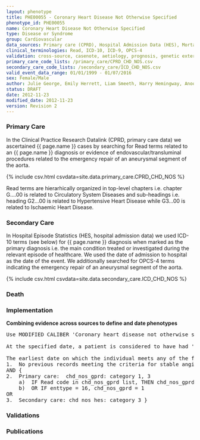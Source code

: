 ```yaml
---
layout: phenotype
title: PHE00055 - Coronary Heart Disease Not Otherwise Specified
phenotype_id: PHE00055
name: Coronary Heart Disease Not Otherwise Specified
type: Disease or Syndrome
group: Cardiovascular
data_sources: Primary care (CPRD), Hospital Admission Data (HES), Mortality Data (ONS)
clinical_terminologies: Read, ICD-10, ICD-9, OPCS-4
validation: cross-source, casenote, aetiology, prognosis, genetic external
primary_care_code_lists: /primary_care/CPRD_CHD_NOS.csv
secondary_care_code_lists: /secondary_care/ICD_CHD_NOS.csv
valid_event_data_range: 01/01/1999 - 01/07/2016
sex: Female/Male
author: Julie George, Emily Herrett, Liam Smeeth, Harry Hemingway, Anoop Shah, Spiros Denaxas
status: DRAFT
date: 2012-11-23
modified_date: 2012-11-23
version: Revision 2
---
```


### Primary Care

In the Clinical Practice Research Datalink (CPRD, primary care data) we ascertained {{ page.name }} cases by searching for Read terms related to an {{ page.name }} diagnosis or evidence of endovascular/transluminal procedures related to the emergency repair of an aneurysmal segment of the aorta.

{% include csv.html csvdata=site.data.primary_care.CPRD_CHD_NOS %}

Read terms are hierarhically organized in top-level chapters i.e. chapter G....00 is related to Circulatory System Diseases and sub-headings i.e. heading G2...00 is related to Hypertensive Heart Disease while G3...00 is related to Ischaemic Heart Disease.

### Secondary Care

In Hospital Episode Statistics (HES, hospital admission data) we used ICD-10 terms (see below) for {{ page.name }} diagnosis when marked as the primary diagnosis i.e. the main condition treated or investigated during the relevant episode of healthcare. We used the date of admission to hospital as the date of the event. We additionally searched for OPCS-4 terms indicating the emergency repair of an aneurysmal segment of the aorta.

{% include csv.html csvdata=site.data.secondary_care.ICD_CHD_NOS %}


### Death

### Implementation

**Combining evidence across sources to define and date phenotypes**

<pre>
Use MODIFIED CALIBER 'Coronary heart disease not otherwise specified' phenotyping algorithm

At the specified date, a patient is considered to have had 'Coronary heart disease not otherwise specified' IF they meet any of the criteria below on or before the specified date. 

The earliest date on which the individual meets any of the following criteria on or before the specified date is defined as the first event date. 
1.	No previous records meeting the criteria for stable angina OR unstable angina OR myocardial infarction 
AND {
2.	Primary care:  chd_nos_gprd: category 1, 3
    a)	IF Read code in chd_nos_gprd list, THEN chd_nos_gprd= appropriate category
    b)	OR IF enttype = 16, chd_nos_gprd = 1
OR
3.	Secondary care: chd_nos_hes: category 3 }
</pre>

### Validations

### Publications

